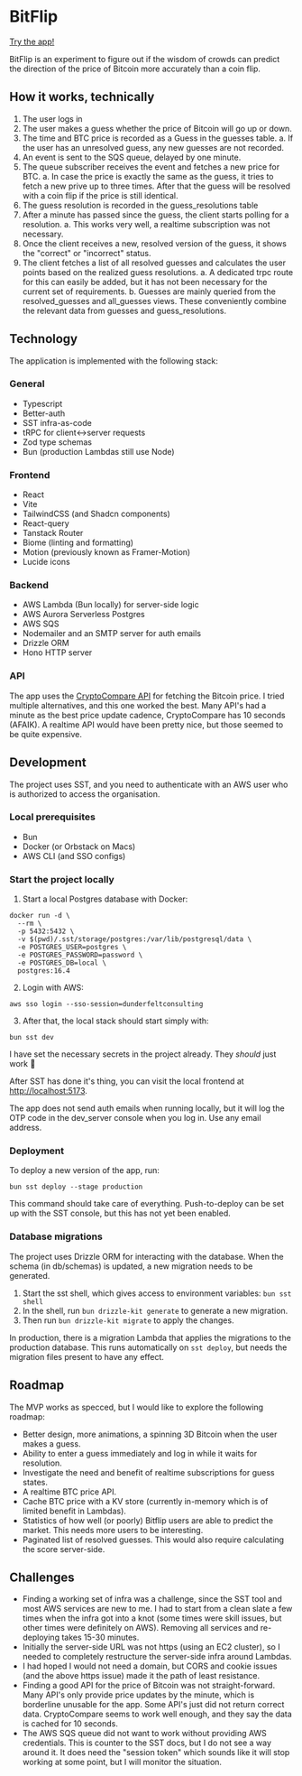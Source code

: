 # BitFlip

[Try the app!](https://bitflip.verycool.dev)

BitFlip is an experiment to figure out if the wisdom of crowds can predict the direction of the price of Bitcoin more accurately than a coin flip.

## How it works, technically

1. The user logs in
2. The user makes a guess whether the price of Bitcoin will go up or down.
3. The time and BTC price is recorded as a Guess in the guesses table.
  a. If the user has an unresolved guess, any new guesses are not recorded.
4. An event is sent to the SQS queue, delayed by one minute.
5. The queue subscriber receives the event and fetches a new price for BTC.
  a. In case the price is exactly the same as the guess, it tries to fetch a new prive up to three times. After that the guess will be resolved with a coin flip if the price is still identical.
6. The guess resolution is recorded in the guess_resolutions table
7. After a minute has passed since the guess, the client starts polling for a resolution.
  a. This works very well, a realtime subscription was not necessary.
8. Once the client receives a new, resolved version of the guess, it shows the "correct" or "incorrect" status.
9. The client fetches a list of all resolved guesses and calculates the user points based on the realized guess resolutions.
  a. A dedicated trpc route for this can easily be added, but it has not been necessary for the current set of requirements.
  b. Guesses are mainly queried from the resolved_guesses and all_guesses views. These conveniently combine the relevant data from guesses and guess_resolutions.

## Technology

The application is implemented with the following stack:

### General

- Typescript
- Better-auth
- SST infra-as-code
- tRPC for client<->server requests
- Zod type schemas
- Bun (production Lambdas still use Node)

### Frontend

- React
- Vite
- TailwindCSS (and Shadcn components)
- React-query
- Tanstack Router
- Biome (linting and formatting)
- Motion (previously known as Framer-Motion)
- Lucide icons

### Backend

- AWS Lambda (Bun locally) for server-side logic
- AWS Aurora Serverless Postgres
- AWS SQS
- Nodemailer and an SMTP server for auth emails
- Drizzle ORM
- Hono HTTP server

### API

The app uses the [CryptoCompare API](https://developers.coindesk.com/documentation/legacy/Price/SingleSymbolPriceEndpoint) for fetching the Bitcoin price. I tried multiple alternatives, and this one worked the best. Many API's had a minute as the best price update cadence, CryptoCompare has 10 seconds (AFAIK). A realtime API would have been pretty nice, but those seemed to be quite expensive.

## Development

The project uses SST, and you need to authenticate with an AWS user who is authorized to access the organisation.

### Local prerequisites

- Bun
- Docker (or Orbstack on Macs)
- AWS CLI (and SSO configs)

### Start the project locally

1. Start a local Postgres database with Docker:

```
docker run -d \
  --rm \
  -p 5432:5432 \
  -v $(pwd)/.sst/storage/postgres:/var/lib/postgresql/data \
  -e POSTGRES_USER=postgres \
  -e POSTGRES_PASSWORD=password \
  -e POSTGRES_DB=local \
  postgres:16.4
```

2. Login with AWS:

```
aws sso login --sso-session=dunderfeltconsulting
```

3. After that, the local stack should start simply with:

```
bun sst dev
```

I have set the necessary secrets in the project already. They _should_ just work 🤞

After SST has done it's thing, you can visit the local frontend at [http://localhost:5173](http://localhost:5173).

The app does not send auth emails when running locally, but it will log the OTP code in the dev_server console when you log in. Use any email address.

### Deployment

To deploy a new version of the app, run:

```
bun sst deploy --stage production
```

This command should take care of everything. Push-to-deploy can be set up with the SST console, but this has not yet been enabled.

### Database migrations

The project uses Drizzle ORM for interacting with the database. When the schema (in db/schemas) is updated, a new migration needs to be generated.

1. Start the sst shell, which gives access to environment variables: `bun sst shell`
2. In the shell, run `bun drizzle-kit generate` to generate a new migration.
3. Then run `bun drizzle-kit migrate` to apply the changes.

In production, there is a migration Lambda that applies the migrations to the production database. This runs automatically on `sst deploy`, but needs the migration files present to have any effect.

## Roadmap

The MVP works as specced, but I would like to explore the following roadmap:

- Better design, more animations, a spinning 3D Bitcoin when the user makes a guess.
- Ability to enter a guess immediately and log in while it waits for resolution.
- Investigate the need and benefit of realtime subscriptions for guess states.
- A realtime BTC price API.
- Cache BTC price with a KV store (currently in-memory which is of limited benefit in Lambdas).
- Statistics of how well (or poorly) Bitflip users are able to predict the market. This needs more users to be interesting.
- Paginated list of resolved guesses. This would also require calculating the score server-side.

## Challenges

- Finding a working set of infra was a challenge, since the SST tool and most AWS services are new to me. I had to start from a clean slate a few times when the infra got into a knot (some times were skill issues, but other times were definitely on AWS). Removing all services and re-deploying takes 15-30 minutes.
- Initially the server-side URL was not https (using an EC2 cluster), so I needed to completely restructure the server-side infra around Lambdas.
- I had hoped I would not need a domain, but CORS and cookie issues (and the above https issue) made it the path of least resistance.
- Finding a good API for the price of Bitcoin was not straight-forward. Many API's only provide price updates by the minute, which is borderline unusable for the app. Some API's just did not return correct data. CryptoCompare seems to work well enough, and they say the data is cached for 10 seconds.
- The AWS SQS queue did not want to work without providing AWS credentials. This is counter to the SST docs, but I do not see a way around it. It does need the "session token" which sounds like it will stop working at some point, but I will monitor the situation.
